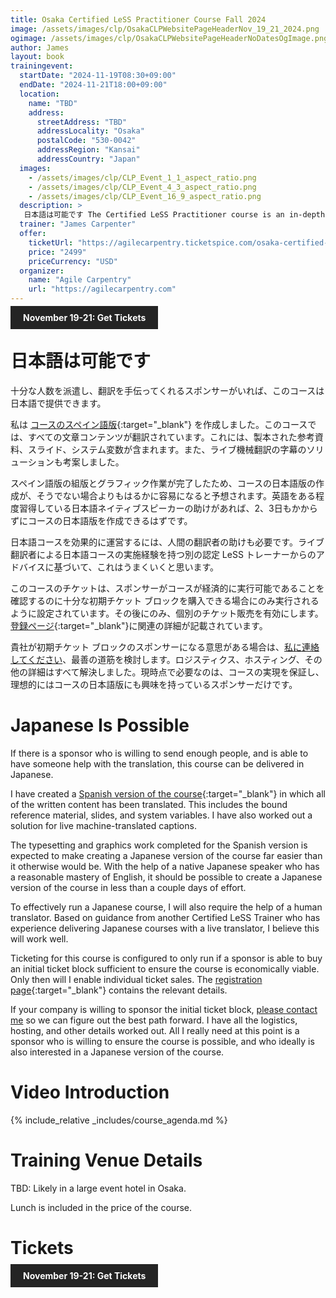 ```yaml
---
title: Osaka Certified LeSS Practitioner Course Fall 2024
image: /assets/images/clp/OsakaCLPWebsitePageHeaderNov_19_21_2024.png
ogimage: /assets/images/clp/OsakaCLPWebsitePageHeaderNoDatesOgImage.png
author: James
layout: book
trainingevent:
  startDate: "2024-11-19T08:30+09:00"
  endDate: "2024-11-21T18:00+09:00"
  location:
    name: "TBD"
    address:
      streetAddress: "TBD"
      addressLocality: "Osaka"
      postalCode: "530-0042"
      addressRegion: "Kansai"
      addressCountry: "Japan"
  images:
    - /assets/images/clp/CLP_Event_1_1_aspect_ratio.png
    - /assets/images/clp/CLP_Event_4_3_aspect_ratio.png
    - /assets/images/clp/CLP_Event_16_9_aspect_ratio.png
  description: >
   日本語は可能です The Certified LeSS Practitioner course is an in-depth course covering the LeSS principles, framework and rules, and guides. It provides essential information for adopting and improving LeSS to your product development group. The course contains an overview of LeSS, stories on LeSS adoptions, exercises and extensive LeSS Q&A to ensure we discuss the topics most of interest to the participants.
  trainer: "James Carpenter"
  offer:
    ticketUrl: "https://agilecarpentry.ticketspice.com/osaka-certified-less-practitioner-fall-2024"
    price: "2499"
    priceCurrency: "USD"
  organizer:
    name: "Agile Carpentry"
    url: "https://agilecarpentry.com"
---
```


<a class="wx-button" href="https://agilecarpentry.ticketspice.com/osaka-certified-less-practitioner-fall-2024" style="background:rgba(36,36,36,1);color:white;padding:10px 20px;text-decoration:none;font-weight:bold;" target="_blank">November 19-21: Get Tickets</a>


# 日本語は可能です

十分な人数を派遣し、翻訳を手伝ってくれるスポンサーがいれば、このコースは日本語で提供できます。

私は [コースのスペイン語版]({{site.baseurl}}/clp/sp_global/){:target="_blank"} を作成しました。このコースでは、すべての文章コンテンツが翻訳されています。これには、製本された参考資料、スライド、システム変数が含まれます。また、ライブ機械翻訳の字幕のソリューションも考案しました。

スペイン語版の組版とグラフィック作業が完了したため、コースの日本語版の作成が、そうでない場合よりもはるかに容易になると予想されます。英語をある程度習得している日本語ネイティブスピーカーの助けがあれば、2、3日もかからずにコースの日本語版を作成できるはずです。

日本語コースを効果的に運営するには、人間の翻訳者の助けも必要です。ライブ翻訳者による日本語コースの実施経験を持つ別の認定 LeSS トレーナーからのアドバイスに基づいて、これはうまくいくと思います。

このコースのチケットは、スポンサーがコースが経済的に実行可能であることを確認するのに十分な初期チケット ブロックを購入できる場合にのみ実行されるように設定されています。その後にのみ、個別のチケット販売を有効にします。[登録ページ](https://agilecarpentry.ticketspice.com/osaka-certified-less-practitioner-fall-2024){:target="_blank"}に関連の詳細が記載されています。

貴社が初期チケット ブロックのスポンサーになる意思がある場合は、[私に連絡してください](mailto:james@agilecarpentry.com)、最善の道筋を検討します。ロジスティクス、ホスティング、その他の詳細はすべて解決しました。現時点で必要なのは、コースの実現を保証し、理想的にはコースの日本語版にも興味を持っているスポンサーだけです。

# Japanese Is Possible

If there is a sponsor who is willing to send enough people, and is able to have someone help with the translation, this course can be delivered in Japanese.

I have created a [Spanish version of the course]({{site.baseurl}}/clp/sp_global/){:target="_blank"} in which all of the written content has been translated. This includes the bound reference material, slides, and system variables. I have also worked out a solution for live machine-translated captions. 

The typesetting and graphics work completed for the Spanish version is expected to make creating a Japanese version of the course far easier than it otherwise would be. With the help of a native Japanese speaker who has a reasonable mastery of English, it should be possible to create a Japanese version of the course in less than a couple days of effort.

To effectively run a Japanese course, I will also require the help of a human translator. Based on guidance from another Certified LeSS Trainer who has experience delivering Japanese courses with a live translator, I believe this will work well.

Ticketing for this course is configured to only run if a sponsor is able to buy an initial ticket block sufficient to ensure the course is economically viable. Only then will I enable individual ticket sales. The [registration page](https://agilecarpentry.ticketspice.com/osaka-certified-less-practitioner-fall-2024){:target="_blank"} contains the relevant details.

If your company is willing to sponsor the initial ticket block, [please contact me](mailto:james@agilecarpentry.com) so we can figure out the best path forward. I have all the logistics, hosting, and other details worked out. All I really need at this point is a sponsor who is willing to ensure the course is possible, and who ideally is also interested in a Japanese version of the course.

# Video Introduction

{% include_relative _includes/course_agenda.md %}


# Training Venue Details

TBD: Likely in a large event hotel in Osaka.

Lunch is included in the price of the course.

# Tickets

<a class="wx-button" href="https://agilecarpentry.ticketspice.com/osaka-certified-less-practitioner-fall-2024" style="background:rgba(36,36,36,1);color:white;padding:10px 20px;text-decoration:none;font-weight:bold;" target="_blank">November 19-21: Get Tickets</a>



